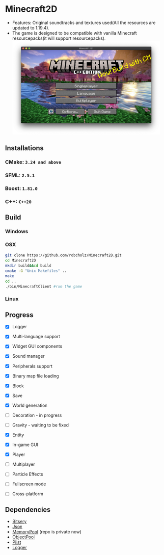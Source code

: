 # Minecraft2D

- Features: Original soundtracks and textures used(All the resources are updated to 1.19.4).
- The game is designed to be compatible with vanilla Minecraft resourcepacks(it will support resourcepacks).
  ![menu.png](docs%2Freadme%2Fmenu_aug_2023.png)

## Installations

### CMake: ```3.24 and above```

### SFML: ```2.5.1```

### Boost: ```1.81.0```

### C++: ```C++20```

## Build

### Windows

### OSX

```sh
git clone https://github.com/robcholz/Minecraft2D.git
cd Minecraft2D
mkdir build&&cd build
cmake -G "Unix Makefiles" ..
make
cd ..
./bin/MinecraftClient #run the game
```

### Linux


## Progress

- [x] Logger
- [x] Multi-language support
- [x] Widget GUI components
- [x] Sound manager
- [x] Peripherals support
- [x] Binary map file loading

- [x] Block
- [x] Save
- [x] World generation
- [ ] Decoration - in progress
- [ ] Gravity - waiting to be fixed
- [x] Entity
- [x] In-game GUI
- [x] Player
- [ ] Multiplayer
- [ ] Particle Effects
- [ ] Fullscreen mode
- [ ] Cross-platform


## Dependencies
- [Bitsery](https://github.com/fraillt/bitsery)
- [Json](https://github.com/nlohmann/json)
- [MemoryPool](https://github.com/appshift/mempool) (repo is private now)
- [ObjectPool](https://github.com/bitshifter/objectpool)
- [Plist](https://github.com/animetrics/PlistCpp)
- [Logger](https://github.com/SergiusTheBest/plog)
